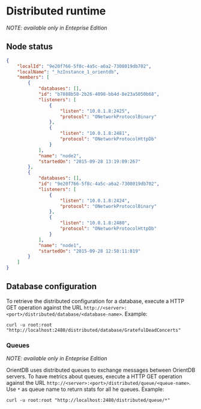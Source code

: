 # Distributed runtime
_NOTE: available only in Enteprise Edition_

## Node status

```json
{
    "localId": "9e20f766-5f8c-4a5c-a6a2-7308019db702",
    "localName": "_hzInstance_1_orientdb",
    "members": [
        {
            "databases": [],
            "id": "b7888b58-2b26-4098-bb4d-8e23a5050b68",
            "listeners": [
                {
                    "listen": "10.0.1.8:2425",
                    "protocol": "ONetworkProtocolBinary"
                },
                {
                    "listen": "10.0.1.8:2481",
                    "protocol": "ONetworkProtocolHttpDb"
                }
            ],
            "name": "node2",
            "startedOn": "2015-09-28 13:19:09:267"
        },
        {
            "databases": [],
            "id": "9e20f766-5f8c-4a5c-a6a2-7308019db702",
            "listeners": [
                {
                    "listen": "10.0.1.8:2424",
                    "protocol": "ONetworkProtocolBinary"
                },
                {
                    "listen": "10.0.1.8:2480",
                    "protocol": "ONetworkProtocolHttpDb"
                }
            ],
            "name": "node1",
            "startedOn": "2015-09-28 12:58:11:819"
        }
    ]
}
```

## Database configuration

To retrieve the distributed configuration for a database, execute a HTTP GET operation against the URL `http://<server>:<port>/distributed/database/<database-name>`. Example:

    curl -u root:root "http://localhost:2480/distributed/database/GratefulDeadConcerts"

### Queues
_NOTE: available only in Enteprise Edition_

OrientDB uses distributed queues to exchange messages between OrientDB servers. To have metrics about queues, execute a HTTP GET operation against the URL `http://<server>:<port>/distributed/queue/<queue-name>`. Use `*` as queue name to return stats for all he queues. Example:

    curl -u root:root "http://localhost:2480/distributed/queue/*"


